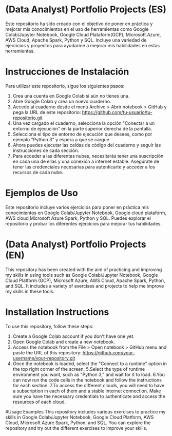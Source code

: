 # (Data Analyst) Portfolio Projects (ES)

Este repositorio ha sido creado con el objetivo de poner en práctica y mejorar mis conocimientos en el uso de herramientas como Google Colab/Jupyter Notebook, Google Cloud Plataform(GCP), Microsoft Azure, AWS Cloud, Apache Spark, Python y SQL. Incluye una variedad de ejercicios y proyectos para ayudarme a mejorar mis habilidades en estas herramientas.


# Instrucciones de Instalación
Para utilizar este repositorio, sigue los siguientes pasos:

1. Crea una cuenta en Google Colab si aún no tienes una.
2. Abre Google Colab y crea un nuevo cuaderno.
3. Accede al cuaderno desde el menú Archivo > Abrir notebook > GitHub y pega la URL de este repositorio: https://github.com/tu-usuario/tu-repositorio.git
4. Una vez cargado el cuaderno, selecciona la opción "Conectar a un entorno de ejecución" en la parte superior derecha de la pantalla.
5. Selecciona el tipo de entorno de ejecución que desees, como por ejemplo "Python 3" y espera a que se cargue.
6. Ahora puedes ejecutar las celdas de código del cuaderno y seguir las instrucciones de cada sección.
7. Para acceder a las diferentes nubes, necesitarás tener una suscripción en cada una de ellas y una conexión a internet estable. Asegúrate de tener las credenciales necesarias para autenticarte y acceder a los recursos de cada nube.

# Ejemplos de Uso
Este repositorio incluye varios ejercicios para poner en práctica mis conocimientos en Google Colab/Jupyter Notebook, Google cloud plataform, AWS cloud,Microsoft Azure Spark, Python y SQL. Puedes explorar el repositorio y probar los diferentes ejercicios para mejorar tus habilidades.

# (Data Analyst) Portfolio Projects (EN)
This repository has been created with the aim of practicing and improving my skills in using tools such as Google Colab/Jupyter Notebook, Google Cloud Platform (GCP), Microsoft Azure, AWS Cloud, Apache Spark, Python, and SQL. It includes a variety of exercises and projects to help me improve my skills in these tools.

# Installation Instructions
To use this repository, follow these steps:

1. Create a Google Colab account if you don't have one yet.
2. Open Google Colab and create a new notebook.
3. Access the notebook from the File > Open notebook > GitHub menu and paste the URL of this repository: https://github.com/your-username/your-repository.git
4. Once the notebook is loaded, select the "Connect to a runtime" option in the top right corner of the screen.
5.Select the type of runtime environment you want, such as "Python 3," and wait for it to load.
6.You can now run the code cells in the notebook and follow the instructions for each section.
7.To access the different clouds, you will need to have a subscription in each of them and a stable internet connection. Make sure you have the necessary credentials to authenticate and access the resources of each cloud.

#Usage Examples
This repository includes various exercises to practice my skills in Google Colab/Jupyter Notebook, Google Cloud Platform, AWS Cloud, Microsoft Azure Spark, Python, and SQL. You can explore the repository and try out the different exercises to improve your skills.
